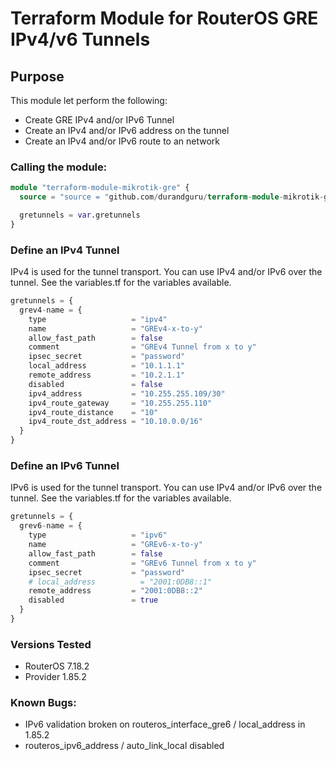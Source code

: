 # Terraform Module for RouterOS GRE IPv4/v6 Tunnels

## Purpose
This module let perform the following:
- Create GRE IPv4 and/or IPv6 Tunnel
- Create an IPv4 and/or IPv6 address on the tunnel
- Create an IPv4 and/or IPv6 route to an network

### Calling the module:
```terraform
module "terraform-module-mikrotik-gre" {
  source = "source = "github.com/durandguru/terraform-module-mikrotik-gre"

  gretunnels = var.gretunnels
}
```

### Define an IPv4 Tunnel
IPv4 is used for the tunnel transport. You can use IPv4 and/or IPv6 over the tunnel. See the variables.tf for the variables available.
```terraform
gretunnels = {
  grev4-name = {
    type                   = "ipv4"
    name                   = "GREv4-x-to-y"
    allow_fast_path        = false
    comment                = "GREv4 Tunnel from x to y"
    ipsec_secret           = "password"
    local_address          = "10.1.1.1"
    remote_address         = "10.2.1.1"
    disabled               = false
    ipv4_address           = "10.255.255.109/30"
    ipv4_route_gateway     = "10.255.255.110"
    ipv4_route_distance    = "10"
    ipv4_route_dst_address = "10.10.0.0/16"
  }
}
```

### Define an IPv6 Tunnel
IPv6 is used for the tunnel transport. You can use IPv4 and/or IPv6 over the tunnel. See the variables.tf for the variables available.
```terraform
gretunnels = {
  grev6-name = {
    type                   = "ipv6"
    name                   = "GREv6-x-to-y"
    allow_fast_path        = false
    comment                = "GREv6 Tunnel from x to y"
    ipsec_secret           = "password"
    # local_address          = "2001:0DB8::1"
    remote_address         = "2001:0DB8::2"
    disabled               = true
  }
}
```

### Versions Tested
- RouterOS 7.18.2
- Provider 1.85.2

### Known Bugs:
- IPv6 validation broken on routeros_interface_gre6 / local_address in 1.85.2
- routeros_ipv6_address / auto_link_local disabled